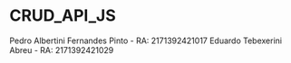 # CRUD_API_JS

Pedro Albertini Fernandes Pinto - RA: 2171392421017
Eduardo Tebexerini Abreu - RA: 2171392421029
